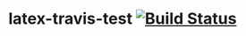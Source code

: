 # latex-travis-test [![Build Status](https://travis-ci.org/ToasteR1032/latex-travis-test.svg?branch=master)](https://travis-ci.org/ToasteR1032/latex-travis-test)
